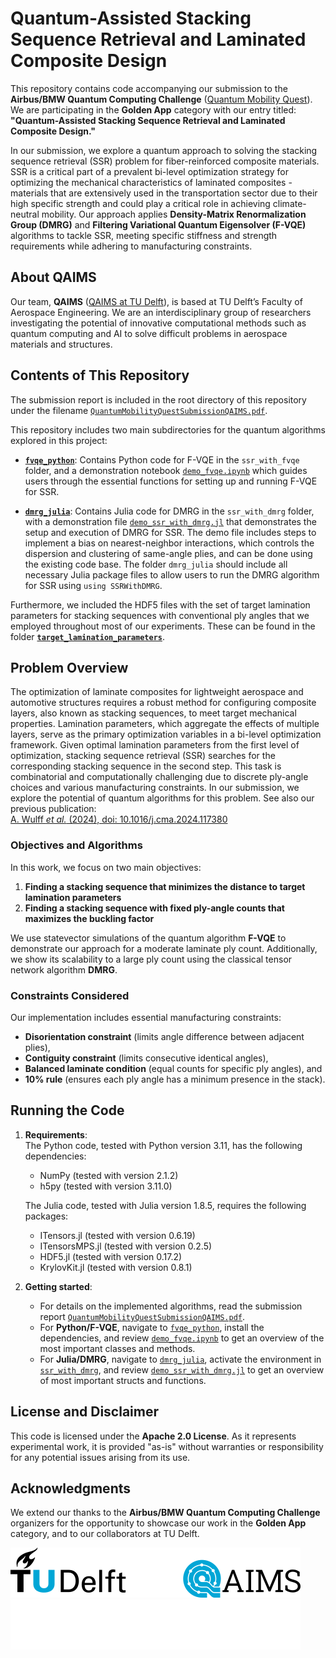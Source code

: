 # **Quantum-Assisted Stacking Sequence Retrieval and Laminated Composite Design**

This repository contains code accompanying our submission to the **Airbus/BMW Quantum Computing Challenge** ([Quantum Mobility Quest](https://qcc.thequantuminsider.com/)). We are participating in the **Golden App** category with our entry titled: **"Quantum-Assisted Stacking Sequence Retrieval and Laminated Composite Design."**

In our submission, we explore a quantum approach to solving the stacking sequence retrieval (SSR) problem for fiber-reinforced composite materials. SSR is a critical part of a prevalent bi-level optimization strategy for optimizing the mechanical characteristics of laminated composites - materials that are extensively used in the transportation sector due to their high specific strength and could play a critical role in achieving climate-neutral mobility. Our approach applies **Density-Matrix Renormalization Group (DMRG)** and **Filtering Variational Quantum Eigensolver (F-VQE)** algorithms to tackle SSR, meeting specific stiffness and strength requirements while adhering to manufacturing constraints.

## About QAIMS

Our team, **QAIMS** ([QAIMS at TU Delft](https://www.tudelft.nl/lr/qaims)), is based at TU Delft’s Faculty of Aerospace Engineering. We are an interdisciplinary group of researchers investigating the potential of innovative computational methods such as quantum computing and AI to solve
difficult problems in aerospace materials and structures.

## Contents of This Repository

The submission report is included in the root directory of this repository under the filename [`QuantumMobilityQuestSubmissionQAIMS.pdf`](QuantumMobilityQuestSubmissionQAIMS.pdf).

This repository includes two main subdirectories for the quantum algorithms explored in this project:

- [**`fvqe_python`**](fvqe_python/): Contains Python code for F-VQE in the `ssr_with_fvqe` folder, and a demonstration notebook [`demo_fvqe.ipynb`](fvqe_python/demo_fvqe.ipynb) which guides users through the essential functions for setting up and running F-VQE for SSR.

- [**`dmrg_julia`**](dmrg_julia/): Contains Julia code for DMRG in the `ssr_with_dmrg` folder, with a demonstration file [`demo_ssr_with_dmrg.jl`](dmrg_julia/demo_ssr_with_dmrg.jl) that demonstrates the setup and execution of DMRG for SSR. The demo file includes steps to implement a bias on nearest-neighbor interactions, which controls the dispersion and clustering of same-angle plies, and can be done using the existing code base. The folder `dmrg_julia` should include all necessary Julia package files to allow users to run the DMRG algorithm for SSR using `using SSRWithDMRG`.

Furthermore, we included the HDF5 files with the set of target lamination parameters for stacking sequences with conventional ply angles that we employed throughout most of our experiments. These can be found in the folder [**`target_lamination_parameters`**](target_lamination_parameters/).

## Problem Overview

The optimization of laminate composites for lightweight aerospace and automotive structures requires a robust method for configuring composite layers, also known as stacking sequences, to meet target mechanical properties. Lamination parameters, which aggregate the effects of multiple layers, serve as the primary optimization variables in a bi-level optimization framework. Given optimal lamination parameters from the first level of optimization, stacking sequence retrieval (SSR) searches for the corresponding stacking sequence in the second step. This task is combinatorial and computationally challenging due to discrete ply-angle choices and various manufacturing constraints. In our submission, we explore the potential of quantum algorithms for this problem. See also our previous publication:  
[A. Wulff *et al.* (2024), doi: 10.1016/j.cma.2024.117380](https://doi.org/10.1016/j.cma.2024.117380)

### Objectives and Algorithms

In this work, we focus on two main objectives:
1. **Finding a stacking sequence that minimizes the distance to target lamination parameters**
2. **Finding a stacking sequence with fixed ply-angle counts that maximizes the buckling factor**

We use statevector simulations of the quantum algorithm **F-VQE** to demonstrate our approach for a moderate laminate ply count. Additionally, we show its scalability to a large ply count using the classical tensor network algorithm **DMRG**.

### Constraints Considered

Our implementation includes essential manufacturing constraints:
- **Disorientation constraint** (limits angle difference between adjacent plies),
- **Contiguity constraint** (limits consecutive identical angles),
- **Balanced laminate condition** (equal counts for specific ply angles), and
- **10% rule** (ensures each ply angle has a minimum presence in the stack).

## Running the Code

1. **Requirements**:  
   The Python code, tested with Python version 3.11, has the following dependencies:
   - NumPy (tested with version 2.1.2)
   - h5py (tested with version 3.11.0)  

   The Julia code, tested with Julia version 1.8.5, requires the following packages:
   - ITensors.jl (tested with version 0.6.19)
   - ITensorsMPS.jl (tested with version 0.2.5)
   - HDF5.jl (tested with version 0.17.2)
   - KrylovKit.jl (tested with version 0.8.1)

2. **Getting started**:
   - For details on the implemented algorithms, read the submission report [`QuantumMobilityQuestSubmissionQAIMS.pdf`](QuantumMobilityQuestSubmissionQAIMS.pdf).
   - For **Python/F-VQE**, navigate to [`fvqe_python`](fvqe_python/), install the dependencies, and review [`demo_fvqe.ipynb`](fvqe_python/demo_fvqe.ipynb) to get an overview of the most important classes and methods.
   - For **Julia/DMRG**, navigate to [`dmrg_julia`](dmrg_julia/), activate the environment in [`ssr_with_dmrg`](dmrg_julia/ssr_with_dmrg/), and review [`demo_ssr_with_dmrg.jl`](dmrg_julia/demo_ssr_with_dmrg.jl) to get an overview of most important structs and functions. 

## License and Disclaimer

This code is licensed under the **Apache 2.0 License**. As it represents experimental work, it is provided "as-is" without warranties or responsibility for any potential issues arising from its use.

## Acknowledgments

We extend our thanks to the **Airbus/BMW Quantum Computing Challenge** organizers for the opportunity to showcase our work in the **Golden App** category, and to our collaborators at TU Delft.

[![TUD and QAIMS logos](img/logos_tud_qaims.png#gh-light-mode-only)](https://www.tudelft.nl/lr/qaims)
[![TUD and QAIMS logos](img/logos_white_tud_qaims.png#gh-dark-mode-only)](https://www.tudelft.nl/lr/qaims)